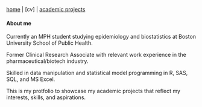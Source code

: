 [home](thyangjes.github.io/) | [cv] | [academic projects](https://thyangjes.github.io//project.html) 

#### About me

Currently an MPH student studying epidemiology and biostatistics at Boston University School of Public Health.

Former Clinical Research Associate with relevant work experience in the pharmaceutical/biotech industry.

Skilled in data manipulation and statistical model programming in R, SAS, SQL, and MS Excel.



This is my protfolio to showcase my academic projects that reflect my interests, skills, and aspirations. 
